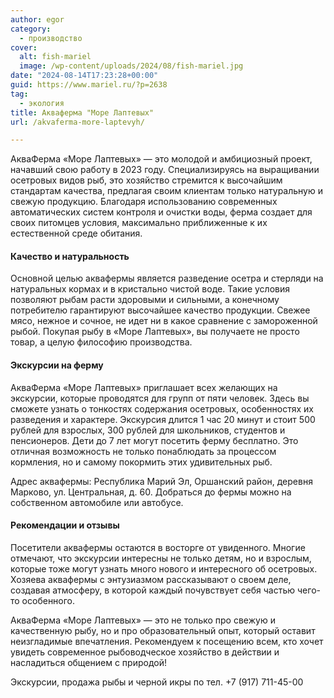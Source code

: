 ```yaml
---
author: egor
category:
  - производство
cover:
  alt: fish-mariel
  image: /wp-content/uploads/2024/08/fish-mariel.jpg
date: "2024-08-14T17:23:28+00:00"
guid: https://www.mariel.ru/?p=2638
tag:
  - экология
title: Акваферма "Море Лаптевых"
url: /akvaferma-more-laptevyh/

---
```

АкваФерма «Море Лаптевых» — это молодой и амбициозный проект, начавший свою работу в 2023 году. Специализируясь на выращивании осетровых видов рыб, это хозяйство стремится к высочайшим стандартам качества, предлагая своим клиентам только натуральную и свежую продукцию. Благодаря использованию современных автоматических систем контроля и очистки воды, ферма создает для своих питомцев условия, максимально приближенные к их естественной среде обитания.

#### Качество и натуральность

Основной целью аквафермы является разведение осетра и стерляди на натуральных кормах и в кристально чистой воде. Такие условия позволяют рыбам расти здоровыми и сильными, а конечному потребителю гарантируют высочайшее качество продукции. Свежее мясо, нежное и сочное, не идет ни в какое сравнение с замороженной рыбой. Покупая рыбу в «Море Лаптевых», вы получаете не просто товар, а целую философию производства.

#### Экскурсии на ферму

АкваФерма «Море Лаптевых» приглашает всех желающих на экскурсии, которые проводятся для групп от пяти человек. Здесь вы сможете узнать о тонкостях содержания осетровых, особенностях их разведения и характере. Экскурсия длится 1 час 20 минут и стоит 500 рублей для взрослых, 300 рублей для школьников, студентов и пенсионеров. Дети до 7 лет могут посетить ферму бесплатно. Это отличная возможность не только понаблюдать за процессом кормления, но и самому покормить этих удивительных рыб.

Адрес аквафермы: Республика Марий Эл, Оршанский район, деревня Марково, ул. Центральная, д. 60\. Добраться до фермы можно на собственном автомобиле или автобусе.

#### Рекомендации и отзывы

Посетители аквафермы остаются в восторге от увиденного. Многие отмечают, что экскурсии интересны не только детям, но и взрослым, которые тоже могут узнать много нового и интересного об осетровых. Хозяева аквафермы с энтузиазмом рассказывают о своем деле, создавая атмосферу, в которой каждый почувствует себя частью чего-то особенного.

АкваФерма «Море Лаптевых» — это не только про свежую и качественную рыбу, но и про образовательный опыт, который оставит неизгладимые впечатления. Рекомендуем к посещению всем, кто хочет увидеть современное рыбоводческое хозяйство в действии и насладиться общением с природой!

Экскурсии, продажа рыбы и черной икры по тел. +7 (917) 711-45-00

